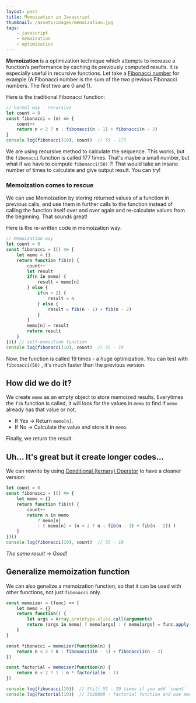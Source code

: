 ```yaml
---
layout: post
title: Memoization in Javascript
thumbnail: /assets/images/memoization.jpg
tags:
    - javascript
    - memoization
    - optimization
---
```



**Memoization** is a optimization technique which attempts to increase a function’s performance by caching its previously computed results. It is especially useful in recursive functions. Let take a [Fibonacci number](https://en.wikipedia.org/wiki/Fibonacci_number) for example (A Fibonacci number is the sum of the two previous Fibonacci numbers. The first two are 0 and 1).

Here is the traditional Fibonacci function:

```javascript
// normal way - recursive
let count = 0
const fibonacci = (n) => {
    count++
    return n < 2 ? n : fibonacci(n - 1) + fibonacci(n - 2)
}
console.log(fibonacci(10), count)  // 55 - 177
```

We are using recursive method to calculate the sequence. This works, but the `fibonacci` function is called 177 times. That's maybe a small number, but what if we have to compute `fibonacci(50)` ?! That would take an insane number of times to calculate and give output result. You can try!


### Memoization comes to rescue

We can use Memoization by storing returned values of a function in previous calls, and use them in further calls to the function instead of calling the function itself over and over again and re-calculate values from the beginning. That sounds great!

Here is the re-written code in memoization way:


```javascript
// Memoization way
let count = 0
const fibonacci = (() => {
    let memo = {}
    return function fib(n) {
        count++
        let result
        if(n in memo) {
            result = memo[n]
        } else {
            if(n < 2) {
                result = n
            } else {
                result = fib(n - 1) + fib(n - 2)
            }
        }
        memo[n] = result
        return result
    }
})() // self-execution function
console.log(fibonacci(10), count)  // 55 - 19
```

Now, the function is called 19 times - a huge optimization. You can test with `fibonacci(50)`
, it's much faster than the previous version.

## How did we do it? 

We create `memo` as an empty object to store memoized results. Everytimes the `fib` function is called, it will look for the values in `memo` to find if `memo` already has that value or not. 

+ If Yes -> Return `memo[n]`.
+ If No -> Calculate the value and store it in `memo`.

Finally, we return the result.

## Uh... It's great but it create longer codes...

We can rewrite by using [Conditional (ternary) Operator](https://developer.mozilla.org/en/docs/Web/JavaScript/Reference/Operators/Conditional_Operator) to have a cleaner version:

```javascript
let count = 0
const fibonacci = (() => {
    let memo = {}
    return function fib(n) {
        count++
        return n in memo
            ? memo[n] 
            : ( memo[n] = (n < 2 ? n : fib(n - 1) + fib(n - 2)) )
    }
})()
console.log(fibonacci(10), count)  // 55 - 19
```

_The same result -> Good!_

## Generalize memoization function

We can also genalize a memoization function, so that it can be used with other functions, not just `fibonacci` only.

```javascript
const memoizer = (func) => {
    let memo = {}
    return function() {
        let args = Array.prototype.slice.call(arguments)
        return (args in memo) ? memo[args] : ( memo[args] = func.apply(this, args) )
    }   
}

const fibonacci = memoizer(function(n) {
    return n < 2 ? n : fibonacci3(n - 1) + fibonacci3(n - 2)
})

const factorial = memoizer(function(n) {
    return n < 2 ? 1 : n * factorial(n - 1)
})

console.log(fibonacci(10))  // Still 55 - 19 times if you add `count`
console.log(factorial(10))  // 3628800 - factorial function and use memoization too!!!
```


